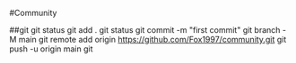 #Community

##git 
git status
git add .
git status
git commit -m "first commit"
git branch -M main
git remote add origin https://github.com/Fox1997/community.git
git push -u origin main
git 